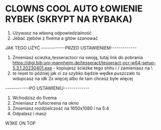# CLOWNS COOL AUTO ŁOWIENIE RYBEK (SKRYPT NA RYBAKA)

1. Używasz na własną odpowiedzialność
2. Jebać zjebów z fivema a gitów szanować

JAK TEGO UŻYĆ
------------PRZED USTAWIENIEM-------------

1. Zmieniasz sciezka_tesseractocr na swoją, tutaj link do pobrania https://digi.bib.uni-mannheim.de/tesseract/tesseract-ocr-w64-setup-5.3.1.20230401.exe - kopiujesz ścieżke tego shitu i / zamieniasz na \
2. te reset to później jak ci za szybko będzie wędke puszczało to wdupcasz na idk 2x więcej albo ile tam chcesz byle więcej

------------PO USTAWIENIU-------------
1. Wchodzisz do fivema
2. Zmieniasz z fullscreena na okno
3. Zmieniasz rozdzielczość na 1650x1080 i na 5:4
4. Odpalasz i masz

W3KE ON TOP
